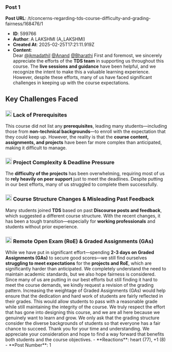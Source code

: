 ### Post 1
**Post URL**: /t/concerns-regarding-tds-course-difficulty-and-grading-fairness/168476/1
- **ID**: 599766
- **Author**: A LAKSHMI (A_LAKSHMI)
- **Created At**: 2025-02-25T17:21:11.919Z
- **Content**:  
  Dear <a class="mention" href="/u/jkmadathil">@jkmadathil</a> <a class="mention" href="/u/anand">@Anand</a> <a class="mention" href="/u/bharathi">@Bharathi</a>
First and foremost, we sincerely appreciate the efforts of the <strong>TDS team</strong> in supporting us throughout this course. The <strong>live sessions and guidance</strong> have been helpful, and we recognize the intent to make this a valuable learning experience.
However, despite these efforts, many of us have faced significant challenges in keeping up with the course expectations.
<h2><a name="p-599766-key-challenges-faced-1" class="anchor" href="#p-599766-key-challenges-faced-1"></a><strong>Key Challenges Faced</strong></h2>
<h3><a name="p-599766-lack-of-prerequisites-2" class="anchor" href="#p-599766-lack-of-prerequisites-2"></a><img src="https://emoji.discourse-cdn.com/google/small_blue_diamond.png?v=12" title=":small_blue_diamond:" class="emoji" alt=":small_blue_diamond:" loading="lazy" width="20" height="20"> <strong>Lack of Prerequisites</strong></h3>
This course did not list any <strong>prerequisites</strong>, leading many students—including those from <strong>non-technical backgrounds</strong>—to enroll with the expectation that they could keep up. However, the reality is that the <strong>course content, assignments, and projects</strong> have been far more complex than anticipated, making it difficult to manage.
<h3><a name="p-599766-project-complexity-deadline-pressure-3" class="anchor" href="#p-599766-project-complexity-deadline-pressure-3"></a><img src="https://emoji.discourse-cdn.com/google/small_blue_diamond.png?v=12" title=":small_blue_diamond:" class="emoji" alt=":small_blue_diamond:" loading="lazy" width="20" height="20"> <strong>Project Complexity &amp; Deadline Pressure</strong></h3>
The <strong>difficulty of the projects</strong> has been overwhelming, requiring most of us to <strong>rely heavily on peer support</strong> just to meet the deadlines. Despite putting in our best efforts, many of us struggled to complete them successfully.
<h3><a name="p-599766-course-structure-changes-misleading-past-feedback-4" class="anchor" href="#p-599766-course-structure-changes-misleading-past-feedback-4"></a><img src="https://emoji.discourse-cdn.com/google/small_blue_diamond.png?v=12" title=":small_blue_diamond:" class="emoji" alt=":small_blue_diamond:" loading="lazy" width="20" height="20"> <strong>Course Structure Changes &amp; Misleading Past Feedback</strong></h3>
Many students joined <strong>TDS</strong> based on past <strong>Discourse posts and feedback</strong>, which suggested a different course structure. With the recent changes, it has been a tough transition—especially for <strong>working professionals</strong> and students without prior experience.
<h3><a name="p-599766-remote-open-exam-roe-graded-assignments-gas-5" class="anchor" href="#p-599766-remote-open-exam-roe-graded-assignments-gas-5"></a><img src="https://emoji.discourse-cdn.com/google/small_blue_diamond.png?v=12" title=":small_blue_diamond:" class="emoji" alt=":small_blue_diamond:" loading="lazy" width="20" height="20"> <strong>Remote Open Exam (RoE) &amp; Graded Assignments (GAs)</strong></h3>
While we have put in significant effort—spending <strong>2-3 days on Graded Assignments (GAs)</strong> to secure good scores—we still find ourselves <strong>struggling to meet expectations</strong> for the <strong>projects and RoE</strong>, which are significantly harder than anticipated.
We completely understand the need to maintain academic standards, but we also hope fairness is considered. Since many of us are putting in our best efforts but still finding it hard to meet the course demands, we kindly request a revision of the grading pattern. Increasing the weightage of Graded Assignments (GAs) would help ensure that the dedication and hard work of students are fairly reflected in their grades. This would allow students to pass with a reasonable grade while still maintaining the integrity of the course.
We truly respect the effort that has gone into designing this course, and we are all here because we genuinely want to learn and grow. We only ask that the grading structure consider the diverse backgrounds of students so that everyone has a fair chance to succeed.
Thank you for your time and understanding. We appreciate your consideration and hope to find a way forward that benefits both students and the course objectives.
- **Reactions**: heart (77), +1 (8)
- **Post Number**: 1


